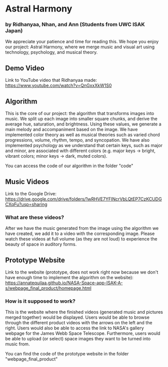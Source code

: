 # Astral Harmony
### by Ridhanyaa, Nhan, and Ann (Students from UWC ISAK Japan)

We appreciate your patience and time for reading this. We hope you enjoy our project: Astral Harmony, where we merge music and visual art using technology, psychology, and musical theory. 

## Demo Video
Link to YouTube video that Ridhanyaa made: https://www.youtube.com/watch?v=QnGxxXkW1S0

## Algorithm
This is the core of our project: the algorithm that transforms images into music. We split up each image into smaller square chunks, and derive the average hue, saturation, and brightness. Using these values, we generate a main melody and accompaniment based on the image. We have implemented color theory as well as musical theories such as varied chord progressions, volume, rhythm, tempo, and syncopation. We have also implemented psychology as we understand that certain keys, such as major and minor, are associated with different colors (e.g. major keys -> bright, vibrant colors; minor keys -> dark, muted colors). 

You can access the code of our algorithm in the folder "code"

## Music Videos
Link to the Google Drive: https://drive.google.com/drive/folders/1wRHVE7YFINcrVbLQtEP7CzKCUDGCXqFu?usp=sharing

### What are these videos?
After we have the music generated from the image using the algorithm we have created, we add it to a video with the corresponding image. Please watch these videos at full volume (as they are not loud) to experience the beauty of space in auditory forms. 

## Prototype Website
Link to the website (prototype, does not work right now because we don't have enough time to implement the algorithm on the website):
https://annatequilaa.github.io/NASA-Space-app-ISAK-A-s/webpage_final_product/homepage.html

### How is it supposed to work?
This is the website where the finished videos (generated music and pictures merged together) would be displayed. Users would be able to browse through the different product videos with the arrows on the left and the right. Users would also be able to access the link to NASA's gallery webpage for the James Webb Space Telescope. Furthermore, users would be able to upload (or select) space images they want to be turned into music from. 

You can find the code of the prototype website in the folder "webpage_final_product"






